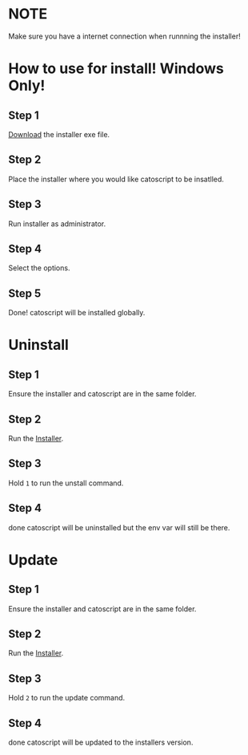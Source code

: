 # NOTE
Make sure you have a internet connection when runnning the installer!
# How to use for install! Windows Only!
## Step 1
[Download](https://github.com/catocodedev/installers/raw/main/catoscript/cato-installer.exe) the installer exe file.
## Step 2
Place the installer where you would like catoscript to be insatlled.
## Step 3
Run installer as administrator.
## Step 4
Select the options.
## Step 5
Done! catoscript will be installed globally.
# Uninstall
## Step 1
Ensure the installer and catoscript are in the same folder.
## Step 2
Run the [Installer](https://github.com/catocodedev/installers/raw/main/catoscript/cato-installer.exe).
## Step 3
Hold `1` to run the unstall command.
## Step 4
done catoscript will be uninstalled but the env var will still be there.
# Update
## Step 1
Ensure the installer and catoscript are in the same folder.
## Step 2
Run the [Installer](https://github.com/catocodedev/installers/raw/main/catoscript/cato-installer.exe).
## Step 3
Hold `2` to run the update command.
## Step 4
done catoscript will be updated to the installers version.
